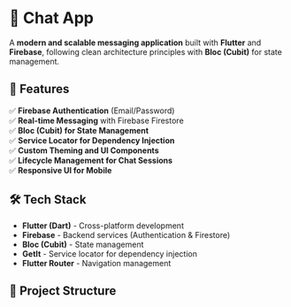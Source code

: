 # 📱 Chat App  

A **modern and scalable messaging application** built with **Flutter** and **Firebase**, following clean architecture principles with **Bloc (Cubit)** for state management.  

## 🚀 Features  

✅ **Firebase Authentication** (Email/Password)  
✅ **Real-time Messaging** with Firebase Firestore  
✅ **Bloc (Cubit) for State Management**  
✅ **Service Locator for Dependency Injection**  
✅ **Custom Theming and UI Components**  
✅ **Lifecycle Management for Chat Sessions**  
✅ **Responsive UI for Mobile**  

## 🛠 Tech Stack  

- **Flutter (Dart)** - Cross-platform development  
- **Firebase** - Backend services (Authentication & Firestore)  
- **Bloc (Cubit)** - State management  
- **GetIt** - Service locator for dependency injection  
- **Flutter Router** - Navigation management  

## 📂 Project Structure  

